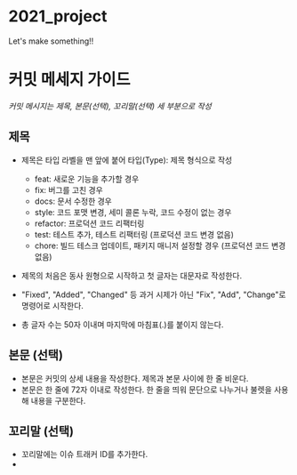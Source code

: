 # 2021_project
Let's make something!!

# 커밋 메세지 가이드


*커밋 메시지는 제목, 본문(선택), 꼬리말(선택) 세 부분으로 작성*

## 제목
 + 제목은 타입 라벨을 맨 앞에 붙어 타입(Type): 제목 형식으로 작성
   + feat: 새로운 기능을 추가할 경우
   + fix: 버그를 고친 경우
   + docs: 문서 수정한 경우
   + style: 코드 포맷 변경, 세미 콜론 누락, 코드 수정이 없는 경우
   + refactor: 프로덕션 코드 리팩터링
   + test: 테스트 추가, 테스트 리팩터링 (프로덕션 코드 변경 없음)
   + chore: 빌드 테스크 업데이트, 패키지 매니저 설정할 경우 (프로덕션 코드 변경 없음)

 + 제목의 처음은 동사 원형으로 시작하고 첫 글자는 대문자로 작성한다. 
 + "Fixed", "Added", "Changed" 등 과거 시제가 아닌 "Fix", "Add", "Change"로 명령어로 시작한다. 
 + 총 글자 수는 50자 이내며 마지막에 마침표(.)를 붙이지 않는다.

## 본문 (선택)
 + 본문은 커밋의 상세 내용을 작성한다. 제목과 본문 사이에 한 줄 비운다. 
 + 본문은 한 줄에 72자 이내로 작성한다. 한 줄을 띄워 문단으로 나누거나 불렛을 사용해 내용을 구분한다.

## 꼬리말 (선택)
 + 꼬리말에는 이슈 트래커 ID를 추가한다.
 + 